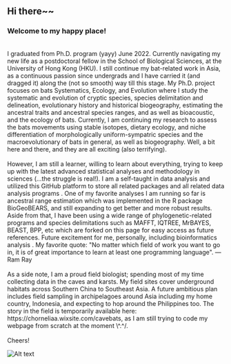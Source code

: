 ## Hi there~~ 
### Welcome to my happy place!
<br />
I graduated from Ph.D. program (yayy) June 2022. Currently navigating my new life as a postdoctoral fellow in the School of Biological Sciences, at the University of Hong Kong (HKU). I still continue my bat-related work in Asia, as a continuous passion since undergrads and I have carried it (and dragged it) along the (not so smooth) way till this stage. My Ph.D. project focuses on bats Systematics, Ecology, and Evolution where I study the systematic and evolution of cryptic species, species delimitation and delineation, evolutionary history and historical biogeography, estimating the ancestral traits and ancestral species ranges, and as well as bioacoustic, and the ecology of bats. Currently, I am continuing my research to assess the bats movements using stable isotopes, dietary ecology, and niche differentiation of morphologically uniform-sympatric species and the macroevolutionary of bats in general, as well as biogeography. Well, a bit here and there, and they are all exciting (also terrifying).
<br />

<br />
However, I am still a learner, willing to learn about everything, trying to keep up with the latest advanced statistical analyses and methodology in sciences (...the struggle is real!). I am a self-taught in data analysis and utilized this GitHub platform to store all related packages and all related data analysis programs <including my stupid notes about anything basic>. One of my favorite analyses I am running so far is ancestral range estimation which was implemented in the R package BioGeoBEARS, and still expanding to get better and more robust results. Aside from that, I have been using a wide range of phylogenetic-related programs and species delimitations such as MAFFT, IQTREE, MrBAYES, BEAST, BPP, etc which are forked on this page for easy access as future references. Future excitement for me, personally, including bioinformatics analysis <will be stored on this page>. My favorite quote: "No matter which field of work you want to go in, it is of great importance to learn at least one programming language". ― Ram Ray
<br/>


<br />
As a side note, I am a proud field biologist; spending most of my time collecting data in the caves and karsts. My field sites cover underground habitats across Southern China to Southeast Asia. A future ambitious plan includes field sampling in archipelagoes around Asia including my home country, Indonesia, and expecting to hop around the Philippines too. The story in the field is temporarily available here: https://chorneliaa.wixsite.com/cavebats, as I am still trying to code my webpage from scratch at the moment \^.^/.<update: that website is currently offline as I am trying to maintaining the content and updating some more stuff>
<br />

<br />
Cheers!

<img
  src="/path/to/img.jpg"
  alt="Alt text"
  title="Optional title"
  style="display: inline-block; margin: 0 auto; max-width: 300px">


